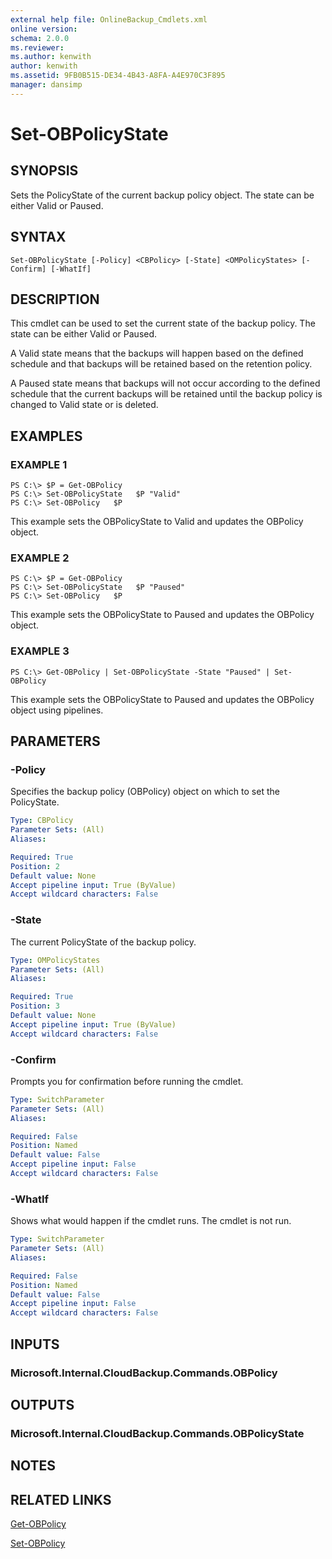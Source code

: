 ```yaml
---
external help file: OnlineBackup_Cmdlets.xml
online version: 
schema: 2.0.0
ms.reviewer:
ms.author: kenwith
author: kenwith
ms.assetid: 9FB0B515-DE34-4B43-A8FA-A4E970C3F895
manager: dansimp
---
```


# Set-OBPolicyState

## SYNOPSIS
Sets the PolicyState of the current backup policy object.
The state can be either Valid or Paused.

## SYNTAX

```
Set-OBPolicyState [-Policy] <CBPolicy> [-State] <OMPolicyStates> [-Confirm] [-WhatIf]
```

## DESCRIPTION
This cmdlet can be used to set the current state of the backup policy.
The state can be either Valid or Paused.

A Valid state means that the backups will happen based on the defined schedule and that backups will be retained based on the retention policy.

A Paused state means that backups will not occur according to the defined schedule that the current backups will be retained until the backup policy is changed to Valid state or is deleted.

## EXAMPLES

### EXAMPLE 1
```
PS C:\> $P = Get-OBPolicy
PS C:\> Set-OBPolicyState   $P "Valid"
PS C:\> Set-OBPolicy   $P
```

This example sets the OBPolicyState to Valid and updates the OBPolicy object.

### EXAMPLE 2
```
PS C:\> $P = Get-OBPolicy
PS C:\> Set-OBPolicyState   $P "Paused"
PS C:\> Set-OBPolicy   $P
```

This example sets the OBPolicyState to Paused and updates the OBPolicy object.

### EXAMPLE 3
```
PS C:\> Get-OBPolicy | Set-OBPolicyState -State "Paused" | Set-OBPolicy
```

This example sets the OBPolicyState to Paused and updates the OBPolicy object using pipelines.

## PARAMETERS

### -Policy
Specifies the backup policy (OBPolicy) object on which to set the PolicyState.

```yaml
Type: CBPolicy
Parameter Sets: (All)
Aliases: 

Required: True
Position: 2
Default value: None
Accept pipeline input: True (ByValue)
Accept wildcard characters: False
```

### -State
The current PolicyState of the backup policy.

```yaml
Type: OMPolicyStates
Parameter Sets: (All)
Aliases: 

Required: True
Position: 3
Default value: None
Accept pipeline input: True (ByValue)
Accept wildcard characters: False
```

### -Confirm
Prompts you for confirmation before running the cmdlet.

```yaml
Type: SwitchParameter
Parameter Sets: (All)
Aliases: 

Required: False
Position: Named
Default value: False
Accept pipeline input: False
Accept wildcard characters: False
```

### -WhatIf
Shows what would happen if the cmdlet runs.
The cmdlet is not run.

```yaml
Type: SwitchParameter
Parameter Sets: (All)
Aliases: 

Required: False
Position: Named
Default value: False
Accept pipeline input: False
Accept wildcard characters: False
```

## INPUTS

### Microsoft.Internal.CloudBackup.Commands.OBPolicy

## OUTPUTS

### Microsoft.Internal.CloudBackup.Commands.OBPolicyState

## NOTES

## RELATED LINKS

[Get-OBPolicy](./Get-OBPolicy.md)

[Set-OBPolicy](./Set-OBPolicy.md)

